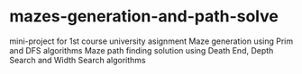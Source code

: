 # mazes-generation-and-path-solve
mini-project for 1st course university asignment
Maze generation using Prim and DFS algorithms
Maze path finding solution using Death End, Depth Search and Width Search algorithms
